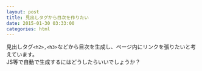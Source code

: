 ```yaml
---
layout: post
title: 見出しタグから目次を作りたい
date: 2015-01-30 03:33:00
categories: html
---
```

<p>見出しタグ<code>&lt;h2&gt;,&lt;h3&gt;</code>などから目次を生成し、ページ内にリンクを張りたいと考えています。<br>
JS等で自動で生成するにはどうしたらいいでしょうか？</p>
